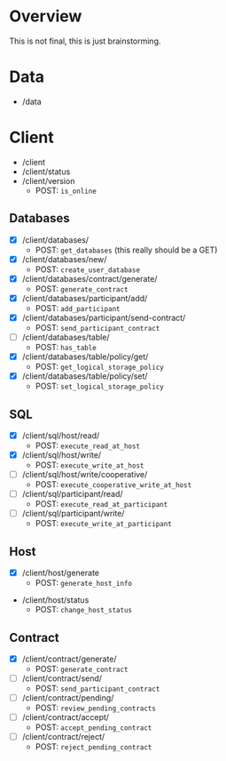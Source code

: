 # Overview

This is not final, this is just brainstorming.


# Data
- /data

# Client 
- /client
- /client/status
- /client/version
    - POST: `is_online`

## Databases 
- [X] /client/databases/
    - POST: `get_databases` (this really should be a GET)
- [X] /client/databases/new/
    - POST: `create_user_database`
- [X] /client/databases/contract/generate/
    - POST: `generate_contract`
- [X] /client/databases/participant/add/
    - POST: `add_participant`
- [X] /client/databases/participant/send-contract/
    - POST: `send_participant_contract`
- [ ] /client/databases/table/
    - POST: `has_table`
- [X] /client/databases/table/policy/get/
    - POST: `get_logical_storage_policy`
- [X] /client/databases/table/policy/set/
    - POST: `set_logical_storage_policy`

## SQL 
- [X] /client/sql/host/read/
    - POST: `execute_read_at_host`
- [X] /client/sql/host/write/
    - POST: `execute_write_at_host`
- [ ] /client/sql/host/write/cooperative/
    - POST: `execute_cooperative_write_at_host`
- [ ] /client/sql/participant/read/
    - POST: `execute_read_at_participant`
- [ ] /client/sql/participant/write/
    - POST: `execute_write_at_participant`

## Host 
- [X] /client/host/generate
    - POST: `generate_host_info`
- /client/host/status
    - POST: `change_host_status`    

## Contract
- [X] /client/contract/generate/
    - POST: `generate_contract`
- [ ] /client/contract/send/
    - POST: `send_participant_contract`
- [ ] /client/contract/pending/
    - POST: `review_pending_contracts`
- [ ] /client/contract/accept/
    - POST: `accept_pending_contract`
- [ ] /client/contract/reject/
    - POST: `reject_pending_contract`